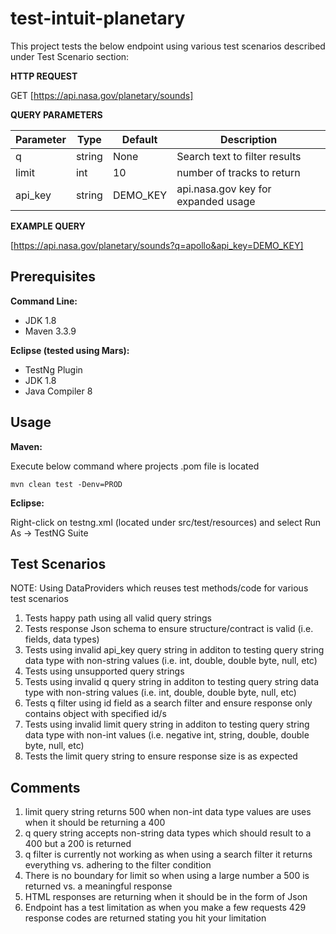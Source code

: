 # test-intuit-planetary

This project tests the below endpoint using various test scenarios described under Test Scenario section:

**HTTP REQUEST**

GET [https://api.nasa.gov/planetary/sounds]

**QUERY PARAMETERS**

| Parameter | Type   | Default  | Description                         |
|-----------|--------|----------|-------------------------------------|
| q         | string | None     | Search text to filter results       |
| limit     | int    | 10       | number of tracks to return          |
| api_key   | string | DEMO_KEY | api.nasa.gov key for expanded usage |

**EXAMPLE QUERY**

[https://api.nasa.gov/planetary/sounds?q=apollo&api_key=DEMO_KEY]


## Prerequisites

**Command Line:**

- JDK 1.8
- Maven 3.3.9

**Eclipse (tested using Mars):**

- TestNg Plugin
- JDK 1.8
- Java Compiler 8

## Usage

**Maven:**

Execute below command where projects .pom file is located

```
mvn clean test -Denv=PROD
```

**Eclipse:**

Right-click on testng.xml (located under src/test/resources) and select Run As -> TestNG Suite


## Test Scenarios

NOTE: Using DataProviders which reuses test methods/code for various test scenarios

1. Tests happy path using all valid query strings
2. Tests response Json schema to ensure structure/contract is valid (i.e. fields, data types)
3. Tests using invalid api_key query string in additon to testing query string data type with non-string values (i.e. int, double, double byte, null, etc)
4. Tests using unsupported query strings
5. Tests using invalid q query string in additon to testing query string data type with non-string values (i.e. int, double, double byte, null, etc)
6. Tests q filter using id field as a search filter and ensure response only contains object with specified id/s
7. Tests using invalid limit query string in additon to testing query string data type with non-int values (i.e. negative int, string, double, double byte, null, etc)
8. Tests the limit query string to ensure response size is as expected

## Comments

1. limit query string returns 500 when non-int data type values are uses when it should be returning a 400
2. q query string accepts non-string data types which should result to a 400 but a 200 is returned
3. q filter is currently not working as when using a search filter it returns everything vs. adhering to the filter condition
4. There is no boundary for limit so when using a large number a 500 is returned vs. a meaningful response
5. HTML responses are returning when it should be in the form of Json
6. Endpoint has a test limitation as when you make a few requests 429 response codes are returned stating you hit your limitation


